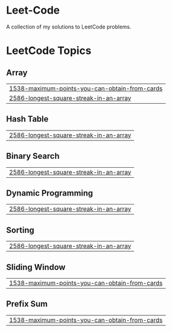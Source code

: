 # Leet-Code
A collection of my solutions to LeetCode problems.

<!---LeetCode Topics Start-->
# LeetCode Topics
## Array
|  |
| ------- |
| [1538-maximum-points-you-can-obtain-from-cards](https://github.com/Mayuri3166/Leet-Code/tree/master/1538-maximum-points-you-can-obtain-from-cards) |
| [2586-longest-square-streak-in-an-array](https://github.com/Mayuri3166/Leet-Code/tree/master/2586-longest-square-streak-in-an-array) |
## Hash Table
|  |
| ------- |
| [2586-longest-square-streak-in-an-array](https://github.com/Mayuri3166/Leet-Code/tree/master/2586-longest-square-streak-in-an-array) |
## Binary Search
|  |
| ------- |
| [2586-longest-square-streak-in-an-array](https://github.com/Mayuri3166/Leet-Code/tree/master/2586-longest-square-streak-in-an-array) |
## Dynamic Programming
|  |
| ------- |
| [2586-longest-square-streak-in-an-array](https://github.com/Mayuri3166/Leet-Code/tree/master/2586-longest-square-streak-in-an-array) |
## Sorting
|  |
| ------- |
| [2586-longest-square-streak-in-an-array](https://github.com/Mayuri3166/Leet-Code/tree/master/2586-longest-square-streak-in-an-array) |
## Sliding Window
|  |
| ------- |
| [1538-maximum-points-you-can-obtain-from-cards](https://github.com/Mayuri3166/Leet-Code/tree/master/1538-maximum-points-you-can-obtain-from-cards) |
## Prefix Sum
|  |
| ------- |
| [1538-maximum-points-you-can-obtain-from-cards](https://github.com/Mayuri3166/Leet-Code/tree/master/1538-maximum-points-you-can-obtain-from-cards) |
<!---LeetCode Topics End-->